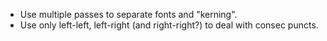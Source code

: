 * Use multiple passes to separate fonts and "kerning".
* Use only left-left, left-right (and right-right?) to deal with consec puncts.
